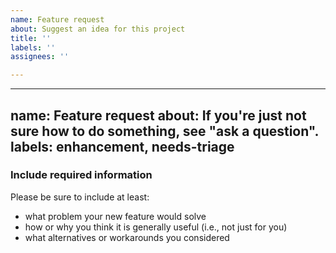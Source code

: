 ```yaml
---
name: Feature request
about: Suggest an idea for this project
title: ''
labels: ''
assignees: ''

---
```


---
name: Feature request
about: If you're just not sure how to do something, see "ask a question".
labels: enhancement, needs-triage
---

### Include required information

Please be sure to include at least:

 - what problem your new feature would solve
 - how or why you think it is generally useful (i.e., not just for you)
 - what alternatives or workarounds you considered
